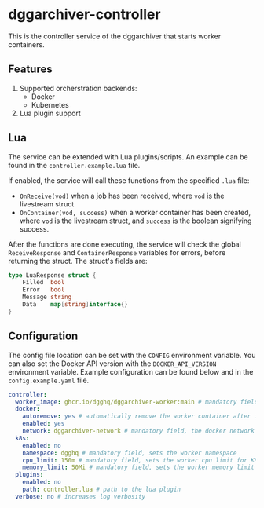 # dggarchiver-controller
This is the controller service of the dggarchiver that starts worker containers. 

## Features

1. Supported orcherstration backends:
   - Docker
   - Kubernetes
2. Lua plugin support

## Lua

The service can be extended with Lua plugins/scripts. An example can be found in the ```controller.example.lua``` file.

If enabled, the service will call these functions from the specified ```.lua``` file:
- ```OnReceive(vod)``` when a job has been received, where ```vod``` is the livestream struct
- ```OnContainer(vod, success)``` when a worker container has been created, where ```vod``` is the livestream struct, and ```success``` is the boolean signifying success.

After the functions are done executing, the service will check the global ```ReceiveResponse``` and ```ContainerResponse``` variables for errors, before returning the struct. The struct's fields are:
```go
type LuaResponse struct {
	Filled  bool
	Error   bool
	Message string
	Data    map[string]interface{}
}
```

## Configuration

The config file location can be set with the ```CONFIG``` environment variable. You can also set the Docker API version with the ```DOCKER_API_VERSION``` environment variable. Example configuration can be found below and in the ```config.example.yaml``` file.

```yaml
controller:
  worker_image: ghcr.io/dgghq/dggarchiver-worker:main # mandatory field, sets the worker image used to download the livestreams
  docker:
    autoremove: yes # automatically remove the worker container after it's done, can be set to 'no' for debugging
    enabled: yes
    network: dggarchiver-network # mandatory field, the docker network to assign to the worker image
  k8s:
    enabled: no
    namespace: dgghq # mandatory field, sets the worker namespace
    cpu_limit: 150m # mandatory field, sets the worker cpu limit for K8s
    memory_limit: 50Mi # mandatory field, sets the worker memory limit for K8s
  plugins:
    enabled: no
    path: controller.lua # path to the lua plugin
  verbose: no # increases log verbosity
```